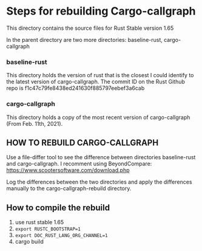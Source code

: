 # Steps for rebuilding Cargo-callgraph

This directory contains the source files for Rust Stable version 1.65

In the parent directory are two more directories: baseline-rust, cargo-callgraph

### baseline-rust
This directory holds the version of rust that is the closest I could identify to the latest version of cargo-callgraph.
The commit ID on the Rust Github repo is f1c47c79fe8438ed241630f885797eebef3a6cab

### cargo-callgraph
This directory holds a copy of the most recent version of cargo-callgraph (From Feb. 11th, 2021).

## HOW TO REBUILD CARGO-CALLGRAPH
Use a file-differ tool to see the difference between directories baseline-rust and cargo-callgraph.
I recomment using BeyondCompare: https://www.scootersoftware.com/download.php

Log the differences between the two directories and apply the differences manually to the cargo-callgraph-rebuild directory.

## How to compile the rebuild
1. use rust stable 1.65
2. `export RUSTC_BOOTSTRAP=1`
3. `export DOC_RUST_LANG_ORG_CHANNEL=1`
4. cargo build
